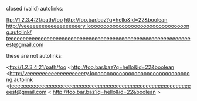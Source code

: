 closed (valid) autolinks:

 <ftp://1.2.3.4:21/path/foo>
 <http://foo.bar.baz?q=hello&id=22&boolean>
 <http://veeeeeeeeeeeeeeeeeeery.loooooooooooooooooooooooooooooooong.autolink/>
 <teeeeeeeeeeeeeeeeeeeeeeeeeeeeeeeeeeeeeeeeeeeeeeeeeeeeeeeeeeeeeest@gmail.com>

these are not autolinks:

 <ftp://1.2.3.4:21/path/foo
 <http://foo.bar.baz?q=hello&id=22&boolean
 <http://veeeeeeeeeeeeeeeeeeery.loooooooooooooooooooooooooooooooong.autolink
 <teeeeeeeeeeeeeeeeeeeeeeeeeeeeeeeeeeeeeeeeeeeeeeeeeeeeeeeeeeeeeest@gmail.com
 < http://foo.bar.baz?q=hello&id=22&boolean >
